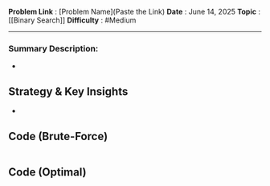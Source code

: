 **Problem Link** : [Problem Name](Paste the Link)
**Date** : June 14, 2025
**Topic** : [[Binary Search]]
**Difficulty** : #Medium 

---
### Summary Description: 
- 
 
## Strategy & Key Insights
 - 
 


## Code (Brute-Force)
```

```



## Code (Optimal)
```

```
